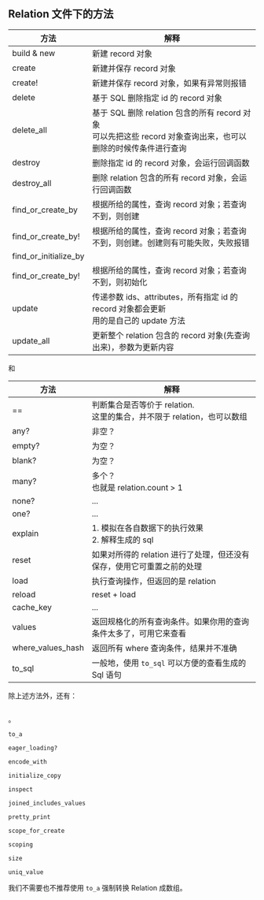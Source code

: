 ## Relation 文件下的方法

| 方法 | 解释 |
| -- | -- |
| build & new | 新建 record 对象 |
| create | 新建并保存 record 对象 |
| create! | 新建并保存 record 对象，如果有异常则报错 |
| delete | 基于 SQL 删除指定 id 的 record 对象 |
| delete_all | 基于 SQL 删除 relation 包含的所有 record 对象<br>可以先把这些 record 对象查询出来，也可以删除的时候传条件进行查询|
| destroy | 删除指定 id 的 record 对象，会运行回调函数 |
| destroy_all | 删除 relation 包含的所有 record 对象，会运行回调函数 |
| find_or_create_by | 根据所给的属性，查询 record 对象；若查询不到，则创建 |
| find_or_create_by! | 根据所给的属性，查询 record 对象；若查询不到，则创建。创建则有可能失败，失败报错 |
| find_or_initialize_by |  |
| find_or_create_by! | 根据所给的属性，查询 record 对象；若查询不到，则初始化 |
| update | 传递参数 ids、attributes，所有指定 id 的 record 对象都会更新<br>用的是自己的 update 方法 |
| update_all | 更新整个 relation 包含的 record 对象(先查询出来)，参数为更新内容 |

和

| 方法 | 解释 |
| -- | -- |
| == | 判断集合是否等价于 relation. <br>这里的集合，并不限于 relation，也可以数组 |
| any? | 非空？ |
| empty? |为空？ |
| blank? | 为空？ |
| many? | 多个？<br> 也就是 relation.count > 1 |
| none? | ... |
| one? | ... |
| explain | 1. 模拟在各自数据下的执行效果<br>2. 解释生成的 sql|
| reset | 如果对所得的 relation 进行了处理，但还没有保存，使用它可重置之前的处理 |
| load | 执行查询操作，但返回的是 relation |
| reload | reset + load |
| cache_key | ... |
| values | 返回规格化的所有查询条件。如果你用的查询条件太多了，可用它来查看 |
| where_values_hash | 返回所有 where 查询条件，结果并不准确 |
| to_sql | 一般地，使用 `to_sql` 可以方便的查看生成的 Sql 语句 |
除上述方法外，还有：

```

```

。

```
to_a

eager_loading?

encode_with

initialize_copy

inspect

joined_includes_values

pretty_print

scope_for_create

scoping

size

uniq_value
```

我们不需要也不推荐使用 `to_a` 强制转换 Relation 成数组。
